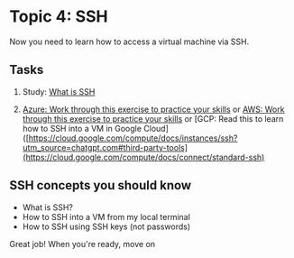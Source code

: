 # Topic 4: SSH

Now you need to learn how to access a virtual machine via SSH.

## Tasks

1. Study: [What is SSH](https://www.cloudflare.com/learning/access-management/what-is-ssh/)

1. [Azure: Work through this exercise to practice your skills](https://learn.microsoft.com/training/modules/develop-on-remote-machine/) or [AWS: Work through this exercise to practice your skills](https://docs.aws.amazon.com/AWSEC2/latest/UserGuide/connect-linux-inst-ssh.html) or [GCP: Read this to learn how to SSH into a VM in Google Cloud]([https://cloud.google.com/compute/docs/instances/ssh?utm_source=chatgpt.com#third-party-tools](https://cloud.google.com/compute/docs/connect/standard-ssh)

## SSH concepts you should know

- What is SSH?
- How to SSH into a VM from my local terminal
- How to SSH using SSH keys (not passwords)

Great job! When you're ready, move on
